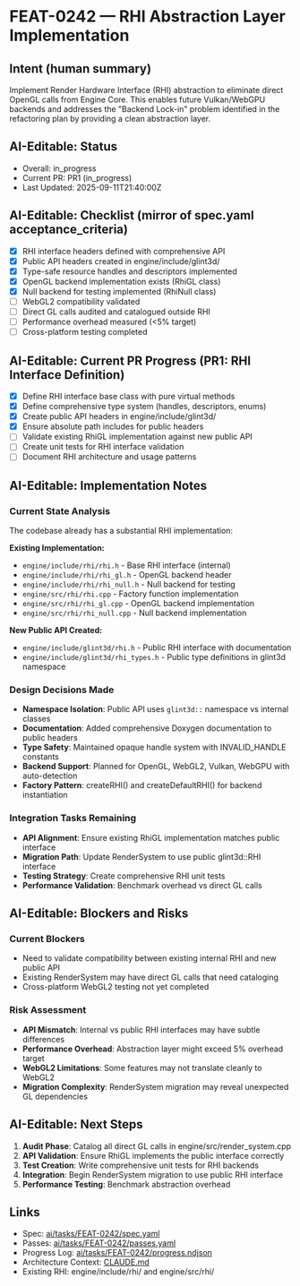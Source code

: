 # FEAT-0242 — RHI Abstraction Layer Implementation

## Intent (human summary)
Implement Render Hardware Interface (RHI) abstraction to eliminate direct OpenGL calls from Engine Core. This enables future Vulkan/WebGPU backends and addresses the "Backend Lock-in" problem identified in the refactoring plan by providing a clean abstraction layer.

## AI-Editable: Status
- Overall: in_progress
- Current PR: PR1 (in_progress)
- Last Updated: 2025-09-11T21:40:00Z

## AI-Editable: Checklist (mirror of spec.yaml acceptance_criteria)
- [x] RHI interface headers defined with comprehensive API
- [x] Public API headers created in engine/include/glint3d/
- [x] Type-safe resource handles and descriptors implemented
- [x] OpenGL backend implementation exists (RhiGL class)
- [x] Null backend for testing implemented (RhiNull class)
- [ ] WebGL2 compatibility validated
- [ ] Direct GL calls audited and catalogued outside RHI
- [ ] Performance overhead measured (<5% target)
- [ ] Cross-platform testing completed

## AI-Editable: Current PR Progress (PR1: RHI Interface Definition)
- [x] Define RHI interface base class with pure virtual methods
- [x] Define comprehensive type system (handles, descriptors, enums)
- [x] Create public API headers in engine/include/glint3d/
- [x] Ensure absolute path includes for public headers
- [ ] Validate existing RhiGL implementation against new public API
- [ ] Create unit tests for RHI interface validation
- [ ] Document RHI architecture and usage patterns

## AI-Editable: Implementation Notes

### Current State Analysis
The codebase already has a substantial RHI implementation:

**Existing Implementation:**
- `engine/include/rhi/rhi.h` - Base RHI interface (internal)
- `engine/include/rhi/rhi_gl.h` - OpenGL backend header
- `engine/include/rhi/rhi_null.h` - Null backend for testing
- `engine/src/rhi/rhi.cpp` - Factory function implementation
- `engine/src/rhi/rhi_gl.cpp` - OpenGL backend implementation
- `engine/src/rhi/rhi_null.cpp` - Null backend implementation

**New Public API Created:**
- `engine/include/glint3d/rhi.h` - Public RHI interface with documentation
- `engine/include/glint3d/rhi_types.h` - Public type definitions in glint3d namespace

### Design Decisions Made
- **Namespace Isolation**: Public API uses `glint3d::` namespace vs internal classes
- **Documentation**: Added comprehensive Doxygen documentation to public headers
- **Type Safety**: Maintained opaque handle system with INVALID_HANDLE constants
- **Backend Support**: Planned for OpenGL, WebGL2, Vulkan, WebGPU with auto-detection
- **Factory Pattern**: createRHI() and createDefaultRHI() for backend instantiation

### Integration Tasks Remaining
- **API Alignment**: Ensure existing RhiGL implementation matches public interface
- **Migration Path**: Update RenderSystem to use public glint3d::RHI interface
- **Testing Strategy**: Create comprehensive RHI unit tests
- **Performance Validation**: Benchmark overhead vs direct GL calls

## AI-Editable: Blockers and Risks

### Current Blockers
- Need to validate compatibility between existing internal RHI and new public API
- Existing RenderSystem may have direct GL calls that need cataloging
- Cross-platform WebGL2 testing not yet completed

### Risk Assessment
- **API Mismatch**: Internal vs public RHI interfaces may have subtle differences
- **Performance Overhead**: Abstraction layer might exceed 5% overhead target
- **WebGL2 Limitations**: Some features may not translate cleanly to WebGL2
- **Migration Complexity**: RenderSystem migration may reveal unexpected GL dependencies

## AI-Editable: Next Steps
1. **Audit Phase**: Catalog all direct GL calls in engine/src/render_system.cpp
2. **API Validation**: Ensure RhiGL implements the public interface correctly  
3. **Test Creation**: Write comprehensive unit tests for RHI backends
4. **Integration**: Begin RenderSystem migration to use public RHI interface
5. **Performance Testing**: Benchmark abstraction overhead

## Links
- Spec: [ai/tasks/FEAT-0242/spec.yaml](spec.yaml)
- Passes: [ai/tasks/FEAT-0242/passes.yaml](passes.yaml)
- Progress Log: [ai/tasks/FEAT-0242/progress.ndjson](progress.ndjson)
- Architecture Context: [CLAUDE.md](../../CLAUDE.md#rendering-system-refactoring-plan)
- Existing RHI: engine/include/rhi/ and engine/src/rhi/